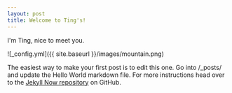 ```yaml
---
layout: post
title: Welcome to Ting's!
---
```


I'm Ting, nice to meet you.

![_config.yml]({{ site.baseurl }}/images/mountain.png)

The easiest way to make your first post is to edit this one. Go into /_posts/ and update the Hello World markdown file. For more instructions head over to the [Jekyll Now repository](https://github.com/barryclark/jekyll-now) on GitHub.
